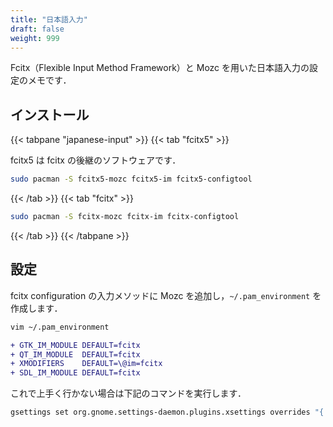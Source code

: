 ```yaml
---
title: "日本語入力"
draft: false
weight: 999
---
```

Fcitx（Flexible Input Method Framework）と Mozc を用いた日本語入力の設定のメモです．

## インストール

{{< tabpane "japanese-input" >}}
{{< tab "fcitx5" >}}

fcitx5 は fcitx の後継のソフトウェアです．

```sh
sudo pacman -S fcitx5-mozc fcitx5-im fcitx5-configtool
```

{{< /tab >}}
{{< tab "fcitx" >}}

```sh
sudo pacman -S fcitx-mozc fcitx-im fcitx-configtool
```

{{< /tab >}}
{{< /tabpane >}}

## 設定

fcitx configuration の入力メソッドに Mozc を追加し，`~/.pam_environment` を作成します．

```sh
vim ~/.pam_environment
```

```diff
+ GTK_IM_MODULE DEFAULT=fcitx
+ QT_IM_MODULE  DEFAULT=fcitx
+ XMODIFIERS    DEFAULT=\@im=fcitx
+ SDL_IM_MODULE DEFAULT=fcitx
```

これで上手く行かない場合は下記のコマンドを実行します．

```sh
gsettings set org.gnome.settings-daemon.plugins.xsettings overrides "{'Gtk/IMModule':<'fcitx'>}"
```
